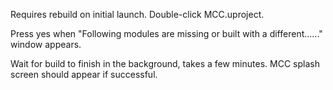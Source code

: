 

Requires rebuild on initial launch. Double-click MCC.uproject.

Press yes when "Following modules are missing or built with a different......" window appears.

Wait for build to finish in the background, takes a few minutes. MCC splash screen should appear if successful.
